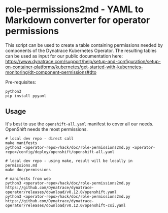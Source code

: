 # role-permissions2md - YAML to Markdown converter for operator permissions

This script can be used to create a table containing permissions needed by components of the Dynatrace Kubernetes Operator. The resulting tables can be used as input for our public documentation here: https://www.dynatrace.com/support/help/setup-and-configuration/setup-on-container-platforms/kubernetes/get-started-with-kubernetes-monitoring/dt-component-permissions#dto

Pre-requisites:
```
python3
pip install pyyaml
```

## Usage

It's best to use the `openshift-all.yaml` manifest to cover all our needs. OpenShift needs the most permissions.

```
# local dev repo - direct call
make manifests
python3 <operator-repo>/hack/doc/role-permissions2md.py <operator-repo>/config/deploy/openshift/openshift-all.yaml

# local dev repo - using make, result will be locally in permissions.md
make doc/permissions

# manifests from web
python3 <operator-repo>/hack/doc/role-permissions2md.py https://github.com/Dynatrace/dynatrace-operator/releases/download/v0.12.0/openshift.yaml
python3 <operator-repo>/hack/doc/role-permissions2md.py https://github.com/Dynatrace/dynatrace-operator/releases/download/v0.12.0/openshift-csi.yaml
```
